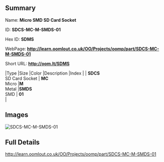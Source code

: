 

## Summary
 
Name: __Micro SMD SD Card Socket__

ID: __SDCS-MC-M-SMDS-01__

Hex ID: __SDMS__

WebPage: __http://learn.oomlout.co.uk/OO/Projects/oomp/part/SDCS-MC-M-SMDS-01__

Short URL: __http://oom.lt/SDMS__


|Type   |Size   |Color   |Description   |Index   |
| __SDCS__ <br>SD Card Socket  | __MC__<br>Micro   |__M__<br>Metal    |__SMDS__<br>SMD    | __01__<br>  |


## Images
![SDCS-MC-M-SMDS-01](http://oomlout.com/oomp-gen/parts/SDCS-MC-M-SMDS-01/SDCS-MC-M-SMDS-01_420.jpg)

## Full Details

 http://learn.oomlout.co.uk/OO/Projects/oomp/part/SDCS-MC-M-SMDS-01

